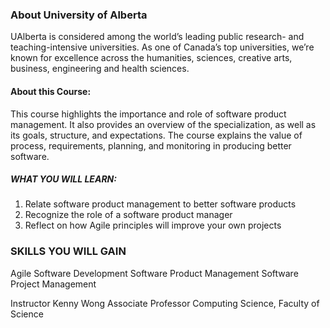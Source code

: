 ### About University of Alberta
UAlberta is considered among the world’s leading public research- and teaching-intensive universities. As one of Canada’s top universities, we’re known for excellence across the humanities, sciences, creative arts, business, engineering and health sciences.

#### About this Course:
This course highlights the importance and role of software product management. It also provides an overview of the specialization, as well as its goals, structure, and expectations. The course explains the value of process, requirements, planning, and monitoring in producing better software.


##### WHAT YOU WILL LEARN:
1. Relate software product management to better software products
2. Recognize the role of a software product manager
3. Reflect on how Agile principles will improve your own projects

### SKILLS YOU WILL GAIN
Agile Software Development
Software Product Management
Software Project Management


Instructor
Kenny Wong
Associate Professor
Computing Science, Faculty of Science
